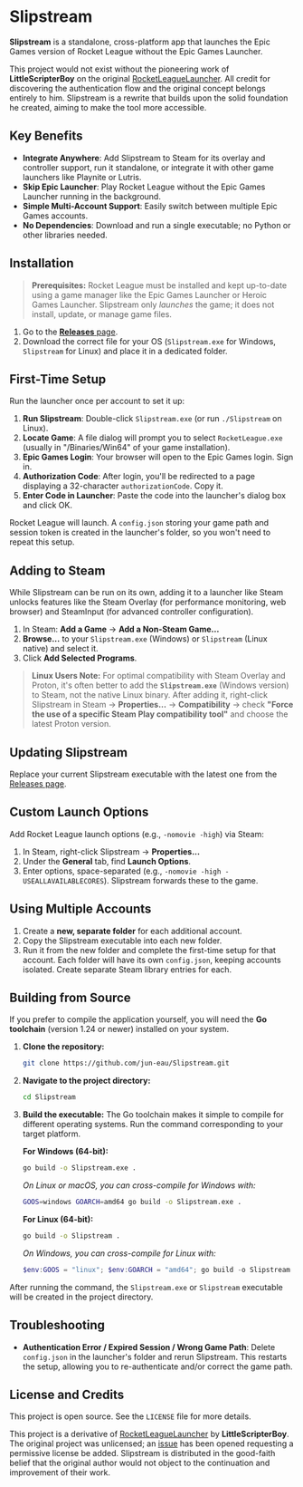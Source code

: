 # Slipstream

**Slipstream** is a standalone, cross-platform app that launches the Epic Games version of Rocket League without the Epic Games Launcher.

This project would not exist without the pioneering work of **LittleScripterBoy** on the original [RocketLeagueLauncher](https://github.com/LittleScripterBoy/RocketLeagueLauncher). All credit for discovering the authentication flow and the original concept belongs entirely to him. Slipstream is a rewrite that builds upon the solid foundation he created, aiming to make the tool more accessible.

## Key Benefits

*   **Integrate Anywhere**: Add Slipstream to Steam for its overlay and controller support, run it standalone, or integrate it with other game launchers like Playnite or Lutris.
*   **Skip Epic Launcher**: Play Rocket League without the Epic Games Launcher running in the background.
*   **Simple Multi-Account Support**: Easily switch between multiple Epic Games accounts.
*   **No Dependencies**: Download and run a single executable; no Python or other libraries needed.

## Installation

> **Prerequisites:** Rocket League must be installed and kept up-to-date using a game manager like the Epic Games Launcher or Heroic Games Launcher. Slipstream only *launches* the game; it does not install, update, or manage game files.

1.  Go to the [**Releases** page](https://github.com/jun-eau/Slipstream/releases).
2.  Download the correct file for your OS (`Slipstream.exe` for Windows, `Slipstream` for Linux) and place it in a dedicated folder.

## First-Time Setup

Run the launcher once per account to set it up:

1.  **Run Slipstream**: Double-click `Slipstream.exe` (or run `./Slipstream` on Linux).
2.  **Locate Game**: A file dialog will prompt you to select `RocketLeague.exe` (usually in "/Binaries/Win64" of your game installation).
3.  **Epic Games Login**: Your browser will open to the Epic Games login. Sign in.
4.  **Authorization Code**: After login, you'll be redirected to a page displaying a 32-character `authorizationCode`. Copy it.
5.  **Enter Code in Launcher**: Paste the code into the launcher's dialog box and click OK.

Rocket League will launch. A `config.json` storing your game path and session token is created in the launcher's folder, so you won't need to repeat this setup.

## Adding to Steam

While Slipstream can be run on its own, adding it to a launcher like Steam unlocks features like the Steam Overlay (for performance monitoring, web browser) and SteamInput (for advanced controller configuration).

1.  In Steam: **Add a Game** -> **Add a Non-Steam Game...**
2.  **Browse...** to your `Slipstream.exe` (Windows) or `Slipstream` (Linux native) and select it.
3.  Click **Add Selected Programs**.

> **Linux Users Note:** For optimal compatibility with Steam Overlay and Proton, it's often better to add the **`Slipstream.exe`** (Windows version) to Steam, not the native Linux binary. After adding it, right-click Slipstream in Steam -> **Properties...** -> **Compatibility** -> check **"Force the use of a specific Steam Play compatibility tool"** and choose the latest Proton version.

## Updating Slipstream

Replace your current Slipstream executable with the latest one from the [Releases page](https://github.com/jun-eau/Slipstream/releases).

## Custom Launch Options

Add Rocket League launch options (e.g., `-nomovie -high`) via Steam:

1.  In Steam, right-click Slipstream -> **Properties...**
2.  Under the **General** tab, find **Launch Options**.
3.  Enter options, space-separated (e.g., `-nomovie -high -USEALLAVAILABLECORES`). Slipstream forwards these to the game.

## Using Multiple Accounts

1.  Create a **new, separate folder** for each additional account.
2.  Copy the Slipstream executable into each new folder.
3.  Run it from the new folder and complete the first-time setup for that account.
    Each folder will have its own `config.json`, keeping accounts isolated. Create separate Steam library entries for each.

## Building from Source

If you prefer to compile the application yourself, you will need the **Go toolchain** (version 1.24 or newer) installed on your system.

1.  **Clone the repository:**
    ```sh
    git clone https://github.com/jun-eau/Slipstream.git
    ```

2.  **Navigate to the project directory:**
    ```sh
    cd Slipstream
    ```

3.  **Build the executable:**
    The Go toolchain makes it simple to compile for different operating systems. Run the command corresponding to your target platform.

    **For Windows (64-bit):**
    ```sh
    go build -o Slipstream.exe .
    ```
    *On Linux or macOS, you can cross-compile for Windows with:*
    ```sh
    GOOS=windows GOARCH=amd64 go build -o Slipstream.exe .
    ```

    **For Linux (64-bit):**
    ```sh
    go build -o Slipstream .
    ```
    *On Windows, you can cross-compile for Linux with:*
    ```powershell
    $env:GOOS = "linux"; $env:GOARCH = "amd64"; go build -o Slipstream .
    ```

After running the command, the `Slipstream.exe` or `Slipstream` executable will be created in the project directory.

## Troubleshooting

*   **Authentication Error / Expired Session / Wrong Game Path**: Delete `config.json` in the launcher's folder and rerun Slipstream. This restarts the setup, allowing you to re-authenticate and/or correct the game path.

## License and Credits

This project is open source. See the `LICENSE` file for more details.

This project is a derivative of [RocketLeagueLauncher](https://github.com/LittleScripterBoy/RocketLeagueLauncher) by **LittleScripterBoy**. The original project was unlicensed; an [issue](https://github.com/LittleScripterBoy/RocketLeagueLauncher/issues/1) has been opened requesting a permissive license be added. Slipstream is distributed in the good-faith belief that the original author would not object to the continuation and improvement of their work.